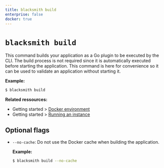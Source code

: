 ```yaml
---
title: blacksmith build
enterprise: false
docker: true
---
```


# `blacksmith build`

This command builds your application as a Go plugin to be executed by the CLI. The
build process is not required since it is automatically executed before starting
the application. This command is here for convenience so it can be used to validate
an application without starting it.

**Example:**
```bash
$ blacksmith build

```

**Related ressources:**
- Getting started >
  [Docker environment](/blacksmith/introduction/start/docker)
- Getting started >
  [Running an instance](/blacksmith/introduction/start/run)

## Optional flags

- `--no-cache`: Do not use the Docker cache when building the application.

  **Example:**
  ```bash
  $ blacksmith build --no-cache

  ```
